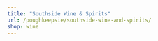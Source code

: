 ```yaml
---
title: "Southside Wine & Spirits"
url: /poughkeepsie/southside-wine-and-spirits/
shop: wine
---
```


